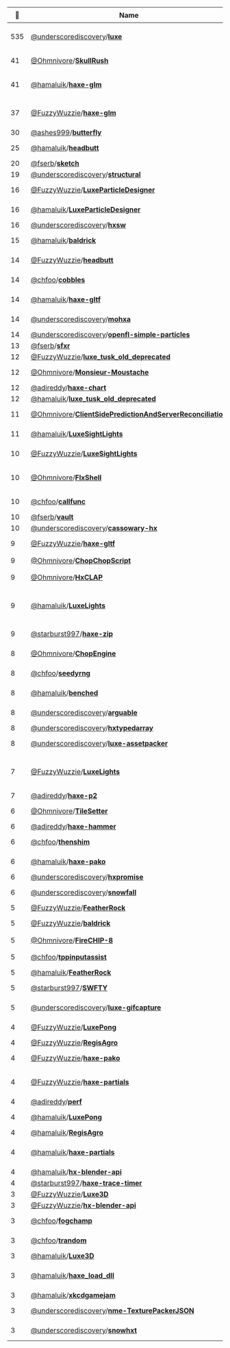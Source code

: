 |:star2: | Name | Description | 🌍|
|---|---|---|---|
|535|[@underscorediscovery](https://github.com/underscorediscovery)/[**luxe**](https://github.com/underscorediscovery/luxe)|luxe alpha - this is the luxe alpha code base, unrelated to the new engine! see the website for details - https://luxeengine.com/|[:arrow_upper_right:](https://luxeengine.com/#alpha)|
|41|[@Ohmnivore](https://github.com/Ohmnivore)/[**SkullRush**](https://github.com/Ohmnivore/SkullRush)|:skull: A 2D online multiplayer shooter written in Haxe|[:arrow_upper_right:](http://ohmnivore.github.io)|
|41|[@hamaluik](https://github.com/hamaluik)/[**haxe-glm**](https://github.com/hamaluik/haxe-glm)|Native Haxe functions for graphical linear algebra (à la GLM: https://github.com/g-truc/glm/tree/master/glm)||
|37|[@FuzzyWuzzie](https://github.com/FuzzyWuzzie)/[**haxe-glm**](https://github.com/FuzzyWuzzie/haxe-glm)|Native Haxe functions for graphical linear algebra (à la GLM: https://github.com/g-truc/glm/tree/master/glm)||
|30|[@ashes999](https://github.com/ashes999)/[**butterfly**](https://github.com/ashes999/butterfly)|Haxe generator for simple, static blogs.||
|25|[@hamaluik](https://github.com/hamaluik)/[**headbutt**](https://github.com/hamaluik/headbutt)|A GJK and EPA collision engine made with pure Haxe.||
|20|[@fserb](https://github.com/fserb)/[**sketch**](https://github.com/fserb/sketch)|game sketches|[:arrow_upper_right:](http://fserb.com/vault)|
|19|[@underscorediscovery](https://github.com/underscorediscovery)/[**structural**](https://github.com/underscorediscovery/structural)|An unencumbered haxe data structures library||
|16|[@FuzzyWuzzie](https://github.com/FuzzyWuzzie)/[**LuxeParticleDesigner**](https://github.com/FuzzyWuzzie/LuxeParticleDesigner)|A tool for quickly designing / tweaking particle systems in Luxe.||
|16|[@hamaluik](https://github.com/hamaluik)/[**LuxeParticleDesigner**](https://github.com/hamaluik/LuxeParticleDesigner)|A tool for quickly designing / tweaking particle systems in Luxe.||
|16|[@underscorediscovery](https://github.com/underscorediscovery)/[**hxsw**](https://github.com/underscorediscovery/hxsw)|Haxe Shader Wrangler (hxsw) - a port of glsw||
|15|[@hamaluik](https://github.com/hamaluik)/[**baldrick**](https://github.com/hamaluik/baldrick)|Entity-component-system (ECS) framework, based heavily on edge||
|14|[@FuzzyWuzzie](https://github.com/FuzzyWuzzie)/[**headbutt**](https://github.com/FuzzyWuzzie/headbutt)|A GJK and EPA collision engine made with pure Haxe.||
|14|[@chfoo](https://github.com/chfoo)/[**cobbles**](https://github.com/chfoo/cobbles)|Text layout/rendering engine library for Haxe applications running under a 3D graphics API||
|14|[@hamaluik](https://github.com/hamaluik)/[**haxe-gltf**](https://github.com/hamaluik/haxe-gltf)|A Haxe library for reading (and eventually, writing) GLTF files.||
|14|[@underscorediscovery](https://github.com/underscorediscovery)/[**mohxa**](https://github.com/underscorediscovery/mohxa)|A BDD style test library based closely on http://visionmedia.github.io/mocha/||
|14|[@underscorediscovery](https://github.com/underscorediscovery)/[**openfl-simple-particles**](https://github.com/underscorediscovery/openfl-simple-particles)|A simple particle system for openfl||
|13|[@fserb](https://github.com/fserb)/[**sfxr**](https://github.com/fserb/sfxr)|sfxr port for Haxe|[:arrow_upper_right:](http://fserb.com/vault)|
|12|[@FuzzyWuzzie](https://github.com/FuzzyWuzzie)/[**luxe_tusk_old_deprecated**](https://github.com/FuzzyWuzzie/luxe_tusk_old_deprecated)|My personal game engine||
|12|[@Ohmnivore](https://github.com/Ohmnivore)/[**Monsieur-Moustache**](https://github.com/Ohmnivore/Monsieur-Moustache)|:tophat: Open-source cross-platform endless jumper game (HaxeFlixel engine)|[:arrow_upper_right:](http://ohmnivore.itch.io/monsieur-moustache)|
|12|[@adireddy](https://github.com/adireddy)/[**haxe-chart**](https://github.com/adireddy/haxe-chart)|Externs of Chart.js for Haxe|[:arrow_upper_right:](http://www.chartjs.org)|
|12|[@hamaluik](https://github.com/hamaluik)/[**luxe_tusk_old_deprecated**](https://github.com/hamaluik/luxe_tusk_old_deprecated)|My personal game engine||
|11|[@Ohmnivore](https://github.com/Ohmnivore)/[**ClientSidePredictionAndServerReconciliation**](https://github.com/Ohmnivore/ClientSidePredictionAndServerReconciliation)|Haxe port of http://www.gabrielgambetta.com/fpm_live.html||
|11|[@hamaluik](https://github.com/hamaluik)/[**LuxeSightLights**](https://github.com/hamaluik/LuxeSightLights)|Luxe implementation of Sight & Light by the wonderfully talented Nicky Case||
|10|[@FuzzyWuzzie](https://github.com/FuzzyWuzzie)/[**LuxeSightLights**](https://github.com/FuzzyWuzzie/LuxeSightLights)|Luxe implementation of Sight & Light by the wonderfully talented Nicky Case||
|10|[@Ohmnivore](https://github.com/Ohmnivore)/[**FlxShell**](https://github.com/Ohmnivore/FlxShell)|An abstracted Linux environment for HaxeFlixel - a file system in tandem with a shell.||
|10|[@chfoo](https://github.com/chfoo)/[**callfunc**](https://github.com/chfoo/callfunc)|Foreign function interface Haxe library using libffi||
|10|[@fserb](https://github.com/fserb)/[**vault**](https://github.com/fserb/vault)|Vault game development library|[:arrow_upper_right:](http://fserb.com/vault)|
|10|[@underscorediscovery](https://github.com/underscorediscovery)/[**cassowary-hx**](https://github.com/underscorediscovery/cassowary-hx)|A direct port of cassowary.js to Haxe||
|9|[@FuzzyWuzzie](https://github.com/FuzzyWuzzie)/[**haxe-gltf**](https://github.com/FuzzyWuzzie/haxe-gltf)|A Haxe library for reading (and eventually, writing) GLTF files.||
|9|[@Ohmnivore](https://github.com/Ohmnivore)/[**ChopChopScript**](https://github.com/Ohmnivore/ChopChopScript)|:pencil2: Scripting language for Haxe||
|9|[@Ohmnivore](https://github.com/Ohmnivore)/[**HxCLAP**](https://github.com/Ohmnivore/HxCLAP)|Haxe port of CLAP, a command line argument parser||
|9|[@hamaluik](https://github.com/hamaluik)/[**LuxeLights**](https://github.com/hamaluik/LuxeLights)|A simple demo showing how to use render textures and shaders to create a _very basic_ 2D lighting effect (no shadows, no light "clipping").||
|9|[@starburst997](https://github.com/starburst997)/[**haxe-zip**](https://github.com/starburst997/haxe-zip)|Library to provide a cross-platform streaming Zip Writer / Reader experience.||
|8|[@Ohmnivore](https://github.com/Ohmnivore)/[**ChopEngine**](https://github.com/Ohmnivore/ChopEngine)|A Haxe cross-platform 3D game engine built on top of Snow||
|8|[@chfoo](https://github.com/chfoo)/[**seedyrng**](https://github.com/chfoo/seedyrng)|Pseudorandom number generator library for Haxe||
|8|[@hamaluik](https://github.com/hamaluik)/[**benched**](https://github.com/hamaluik/benched)|A statistics-based benchmarking tool for Haxe, inspired by criterion||
|8|[@underscorediscovery](https://github.com/underscorediscovery)/[**arguable**](https://github.com/underscorediscovery/arguable)|A simple `--argument value` parsing library for Haxe.||
|8|[@underscorediscovery](https://github.com/underscorediscovery)/[**hxtypedarray**](https://github.com/underscorediscovery/hxtypedarray)|TypedArray implementation for haxe ||
|8|[@underscorediscovery](https://github.com/underscorediscovery)/[**luxe-assetpacker**](https://github.com/underscorediscovery/luxe-assetpacker)|An asset packing tool for luxe and haxe projects||
|7|[@FuzzyWuzzie](https://github.com/FuzzyWuzzie)/[**LuxeLights**](https://github.com/FuzzyWuzzie/LuxeLights)|A simple demo showing how to use render textures and shaders to create a _very basic_ 2D lighting effect (no shadows, no light "clipping").||
|7|[@adireddy](https://github.com/adireddy)/[**haxe-p2**](https://github.com/adireddy/haxe-p2)|Externs of p2.js for Haxe|[:arrow_upper_right:](http://schteppe.github.io/p2.js/)|
|6|[@Ohmnivore](https://github.com/Ohmnivore)/[**TileSetter**](https://github.com/Ohmnivore/TileSetter)|UI application for editing tile properties for tilesets||
|6|[@adireddy](https://github.com/adireddy)/[**haxe-hammer**](https://github.com/adireddy/haxe-hammer)|Externs of hammer.js for Haxe ||
|6|[@chfoo](https://github.com/chfoo)/[**thenshim**](https://github.com/chfoo/thenshim)|Adapter/shim for cross-target JavaScript-style ('thenable') promises Haxe library ||
|6|[@hamaluik](https://github.com/hamaluik)/[**haxe-pako**](https://github.com/hamaluik/haxe-pako)|Haxe externs for the https://github.com/nodeca/pako library.||
|6|[@underscorediscovery](https://github.com/underscorediscovery)/[**hxpromise**](https://github.com/underscorediscovery/hxpromise)|hxpromise||
|6|[@underscorediscovery](https://github.com/underscorediscovery)/[**snowfall**](https://github.com/underscorediscovery/snowfall)|A simple script to install and update luxe + snow more conveniently ||
|5|[@FuzzyWuzzie](https://github.com/FuzzyWuzzie)/[**FeatherRock**](https://github.com/FuzzyWuzzie/FeatherRock)|My LD32 entry!||
|5|[@FuzzyWuzzie](https://github.com/FuzzyWuzzie)/[**baldrick**](https://github.com/FuzzyWuzzie/baldrick)|Entity-component-system (ECS) framework, based heavily on edge||
|5|[@Ohmnivore](https://github.com/Ohmnivore)/[**FireCHIP-8**](https://github.com/Ohmnivore/FireCHIP-8)|:tv: Cross-platform CHIP-8 emulator||
|5|[@chfoo](https://github.com/chfoo)/[**tppinputassist**](https://github.com/chfoo/tppinputassist)|Touchscreen coordinate tap overlay for inputting into Twitch chat||
|5|[@hamaluik](https://github.com/hamaluik)/[**FeatherRock**](https://github.com/hamaluik/FeatherRock)|My LD32 entry!||
|5|[@starburst997](https://github.com/starburst997)/[**SWFTY**](https://github.com/starburst997/SWFTY)|Convert a SWF to an Atlas Spritesheet Tilemap Bitmap Font single zipped file||
|5|[@underscorediscovery](https://github.com/underscorediscovery)/[**luxe-gifcapture**](https://github.com/underscorediscovery/luxe-gifcapture)|A luxe wrapper over the gifcapture library to simplify capturing realtime gifs from in game||
|4|[@FuzzyWuzzie](https://github.com/FuzzyWuzzie)/[**LuxePong**](https://github.com/FuzzyWuzzie/LuxePong)|A single game of pong, written using Luxe as a learning excercise||
|4|[@FuzzyWuzzie](https://github.com/FuzzyWuzzie)/[**RegisAgro**](https://github.com/FuzzyWuzzie/RegisAgro)|A Luxe implementation of hnefatafl||
|4|[@FuzzyWuzzie](https://github.com/FuzzyWuzzie)/[**haxe-pako**](https://github.com/FuzzyWuzzie/haxe-pako)|Haxe externs for the https://github.com/nodeca/pako library.||
|4|[@FuzzyWuzzie](https://github.com/FuzzyWuzzie)/[**haxe-partials**](https://github.com/FuzzyWuzzie/haxe-partials)|A simple macro library for writing classes as partials (splitting a single class into multiple source files).||
|4|[@adireddy](https://github.com/adireddy)/[**perf**](https://github.com/adireddy/perf)|Simple JavaScript Performance Monitor||
|4|[@hamaluik](https://github.com/hamaluik)/[**LuxePong**](https://github.com/hamaluik/LuxePong)|A single game of pong, written using Luxe as a learning excercise||
|4|[@hamaluik](https://github.com/hamaluik)/[**RegisAgro**](https://github.com/hamaluik/RegisAgro)|A Luxe implementation of hnefatafl||
|4|[@hamaluik](https://github.com/hamaluik)/[**haxe-partials**](https://github.com/hamaluik/haxe-partials)|A simple macro library for writing classes as partials (splitting a single class into multiple source files).||
|4|[@hamaluik](https://github.com/hamaluik)/[**hx-blender-api**](https://github.com/hamaluik/hx-blender-api)|Haxe externs for the Blender API||
|4|[@starburst997](https://github.com/starburst997)/[**haxe-trace-timer**](https://github.com/starburst997/haxe-trace-timer)|Inject timer information in trace statement||
|3|[@FuzzyWuzzie](https://github.com/FuzzyWuzzie)/[**Luxe3D**](https://github.com/FuzzyWuzzie/Luxe3D)|Experiments in 3D in Luxe||
|3|[@FuzzyWuzzie](https://github.com/FuzzyWuzzie)/[**hx-blender-api**](https://github.com/FuzzyWuzzie/hx-blender-api)|Haxe externs for the Blender API||
|3|[@chfoo](https://github.com/chfoo)/[**fogchamp**](https://github.com/chfoo/fogchamp)|Pokémon Battle Revolution Matchup Visualizer for Twitch Plays Pokemon.|[:arrow_upper_right:](https://chfoo.github.io/fogchamp/)|
|3|[@chfoo](https://github.com/chfoo)/[**trandom**](https://github.com/chfoo/trandom)|Cross-platform Haxe library for accessing cryptographic secure numbers ||
|3|[@hamaluik](https://github.com/hamaluik)/[**Luxe3D**](https://github.com/hamaluik/Luxe3D)|Experiments in 3D in Luxe||
|3|[@hamaluik](https://github.com/hamaluik)/[**haxe_load_dll**](https://github.com/hamaluik/haxe_load_dll)|Sample showing creating a dynamic library (with Rust) and loading and using it in Haxe (for the CPP target).||
|3|[@hamaluik](https://github.com/hamaluik)/[**xkcdgamejam**](https://github.com/hamaluik/xkcdgamejam)|https://itch.io/jam/xkcdgamejam||
|3|[@underscorediscovery](https://github.com/underscorediscovery)/[**nme-TexturePackerJSON**](https://github.com/underscorediscovery/nme-TexturePackerJSON)|An implementation of a haxelib/spritesheet Loader for TexturePacker||
|3|[@underscorediscovery](https://github.com/underscorediscovery)/[**snowhxt**](https://github.com/underscorediscovery/snowhxt)|A convenience for using hxtelemetry with flow/snow based apps quickly||

